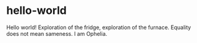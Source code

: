 # hello-world
Hello world!
Exploration of the fridge, exploration of the furnace. 
Equality does not mean sameness. 
I am Ophelia.
